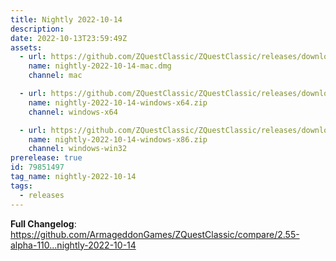 ```yaml
---
title: Nightly 2022-10-14
description: 
date: 2022-10-13T23:59:49Z
assets: 
  - url: https://github.com/ZQuestClassic/ZQuestClassic/releases/download/nightly-2022-10-14/nightly-2022-10-14-mac.dmg
    name: nightly-2022-10-14-mac.dmg
    channel: mac

  - url: https://github.com/ZQuestClassic/ZQuestClassic/releases/download/nightly-2022-10-14/nightly-2022-10-14-windows-x64.zip
    name: nightly-2022-10-14-windows-x64.zip
    channel: windows-x64

  - url: https://github.com/ZQuestClassic/ZQuestClassic/releases/download/nightly-2022-10-14/nightly-2022-10-14-windows-x86.zip
    name: nightly-2022-10-14-windows-x86.zip
    channel: windows-win32
prerelease: true
id: 79851497
tag_name: nightly-2022-10-14
tags:
  - releases
---
```


**Full Changelog**: https://github.com/ArmageddonGames/ZQuestClassic/compare/2.55-alpha-110...nightly-2022-10-14
